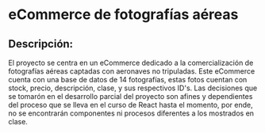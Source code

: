 # eCommerce de fotografías aéreas

## Descripción:

El proyecto se centra en un eCommerce dedicado a la comercialización de fotografías aéreas captadas con aeronaves no tripuladas.
Este eCommerce cuenta con una base de datos de 14 fotografías, estas fotos cuentan con stock, precio, descripción, clase, y sus respectivos ID's.
Las decisiones que se tomarón en el desarrollo parcial del proyecto son afines y dependientes del proceso que se lleva en el curso de React hasta el momento, por ende, no se encontrarán componentes ni procesos diferentes a los mostrados en clase.
